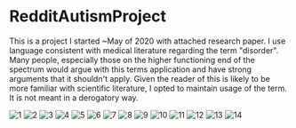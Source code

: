 # RedditAutismProject

This is a project I started ~May of 2020 with attached research paper. I use language consistent with medical literature regarding the term "disorder".
Many people, especially those on the higher functioning end of the spectrum would argue with this terms application and have strong arguments that it shouldn't
apply. Given the reader of this is likely to be more familiar with scientific literature, I opted to maintain usage of the term. It is not meant in a derogatory
way.

![1](https://user-images.githubusercontent.com/114235111/192095635-d3193e9f-8962-4dd0-8aa1-a29cd2c23d79.png)
![2](https://user-images.githubusercontent.com/114235111/192095638-2d830db1-0f3e-4712-a0ce-0b5acb3d1f38.png)
![3](https://user-images.githubusercontent.com/114235111/192095640-6c6ad857-9a8c-4eda-9c17-d3d8f1388801.png)
![4](https://user-images.githubusercontent.com/114235111/192095647-c4172497-2975-46a6-83b8-e07588678a78.png)
![5](https://user-images.githubusercontent.com/114235111/192095651-8cea6d09-2d81-47ac-a05b-58eec64f0351.png)
![6](https://user-images.githubusercontent.com/114235111/192095655-c872dc4e-83da-46c0-8f73-2d539414b46b.png)
![7](https://user-images.githubusercontent.com/114235111/192095884-953ebb47-bf40-45c5-8671-0bf54631116a.png)
![8](https://user-images.githubusercontent.com/114235111/192095887-22ada0b2-bde8-4a59-8206-5cb984b9c98c.png)
![9](https://user-images.githubusercontent.com/114235111/192095892-0e752c65-ce47-45e2-abf6-81a84100a22d.png)
![10](https://user-images.githubusercontent.com/114235111/192095895-bc9f8406-4bd3-4700-833e-3b52bf67f226.png)
![11](https://user-images.githubusercontent.com/114235111/192095897-cd9a0383-229a-498e-9e90-597e73964fbc.png)
![12](https://user-images.githubusercontent.com/114235111/192095901-552f30de-bf7d-49bb-ab21-451e84a568b6.png)
![13](https://user-images.githubusercontent.com/114235111/192095906-c9575bbb-99c3-4562-8e0d-717015a06905.png)
![14](https://user-images.githubusercontent.com/114235111/192095908-3e63329f-605b-4da4-bd80-37ffe8798f22.png)
